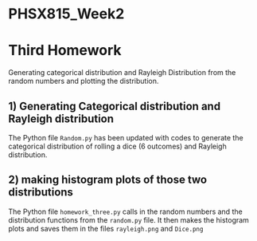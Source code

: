 # PHSX815_Week2

# Third Homework
Generating categorical distribution and Rayleigh Distribution from the random numbers and plotting the distribution.

## 1) Generating Categorical distribution and Rayleigh distribution
The Python file `Random.py` has been updated with codes to generate the categorical distribution of rolling a dice (6 outcomes) and Rayleigh distribution.

## 2) making histogram plots of those two distributions
The Python file `homework_three.py` calls in the random numbers and the distribution functions from the `random.py` file. It then makes the histogram plots and saves them in the files `rayleigh.png` and `Dice.png` 
